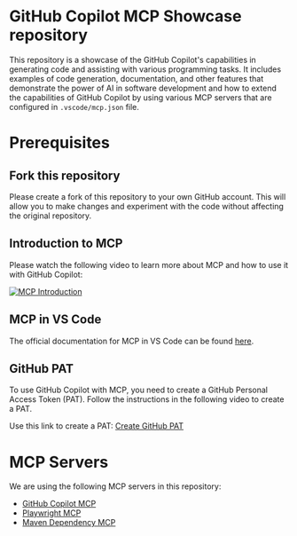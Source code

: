 # GitHub Copilot MCP Showcase repository

This repository is a showcase of the GitHub Copilot's capabilities in generating code and assisting with various programming tasks. It includes examples of code generation, documentation, and other features that demonstrate the power of AI in software development and how to extend the capabilities of GitHub Copilot by using various MCP servers that are configured in `.vscode/mcp.json` file.

# Prerequisites

## Fork this repository

Please create a fork of this repository to your own GitHub account. This will allow you to make changes and experiment with the code without affecting the original repository.

## Introduction to MCP

Please watch the following video to learn more about MCP and how to use it with GitHub Copilot:

[![MCP Introduction](https://img.youtube.com/vi/2q0v1g3x4aQ/0.jpg)](https://www.youtube.com/watch?v=1Pf2rW5FsqQ)

## MCP in VS Code
The official documentation for MCP in VS Code can be found [here](https://code.visualstudio.com/docs/copilot/chat/mcp-servers).

## GitHub PAT

To use GitHub Copilot with MCP, you need to create a GitHub Personal Access Token (PAT).
Follow the instructions in the following video to create a PAT.

Use this link to create a PAT: [Create GitHub PAT](https://docs.github.com/en/authentication/keeping-your-account-and-data-secure/managing-your-personal-access-tokens?wt.mc_id=DT-MVP-5004771)


# MCP Servers

We are using the following MCP servers in this repository:

- [GitHub Copilot MCP](https://github.com/github/github-mcp-server)
- [Playwright MCP](https://github.com/microsoft/playwright-mcp)
- [Maven Dependency MCP](https://github.com/Bigsy/maven-mcp-server)

